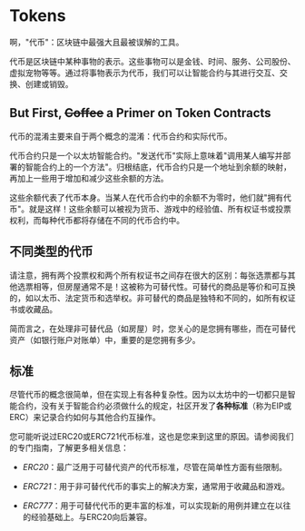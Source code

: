 # Tokens
啊，"代币"：区块链中最强大且最被误解的工具。

代币是区块链中某种事物的表示。这些事物可以是金钱、时间、服务、公司股份、虚拟宠物等等。通过将事物表示为代币，我们可以让智能合约与其进行交互、交换、创建或销毁。

## But First, ~~Coffee~~ a Primer on Token Contracts
代币的混淆主要来自于两个概念的混淆：代币合约和实际代币。

代币合约只是一个以太坊智能合约。"发送代币"实际上意味着"调用某人编写并部署的智能合约上的一个方法"。归根结底，代币合约只是一个地址到余额的映射，再加上一些用于增加和减少这些余额的方法。

这些余额代表了代币本身。当某人在代币合约中的余额不为零时，他们就"拥有代币"。就是这样！这些余额可以被视为货币、游戏中的经验值、所有权证书或投票权利，而每种代币都将存储在不同的代币合约中。

## 不同类型的代币
请注意，拥有两个投票权和两个所有权证书之间存在很大的区别：每张选票都与其他选票相等，但房屋通常不是！这被称为可替代性。可替代的商品是等价和可互换的，如以太币、法定货币和选举权。非可替代的商品是独特和不同的，如所有权证书或收藏品。

简而言之，在处理非可替代品（如房屋）时，您关心的是您拥有哪些，而在可替代资产（如银行账户对账单）中，重要的是您拥有多少。

## 标准
尽管代币的概念很简单，但在实现上有各种复杂性。因为以太坊中的一切都只是智能合约，没有关于智能合约必须做什么的规定，社区开发了**各种标准**（称为EIP或ERC）来记录合约如何与其他合约互操作。

您可能听说过ERC20或ERC721代币标准，这也是您来到这里的原因。请参阅我们的专门指南，了解更多相关信息：

* *ERC20*：最广泛用于可替代资产的代币标准，尽管在简单性方面有些限制。

* *ERC721*：用于非可替代代币的事实上的解决方案，通常用于收藏品和游戏。

* *ERC777*：用于可替代代币的更丰富的标准，可以实现新的用例并建立在以往的经验基础上。与ERC20向后兼容。